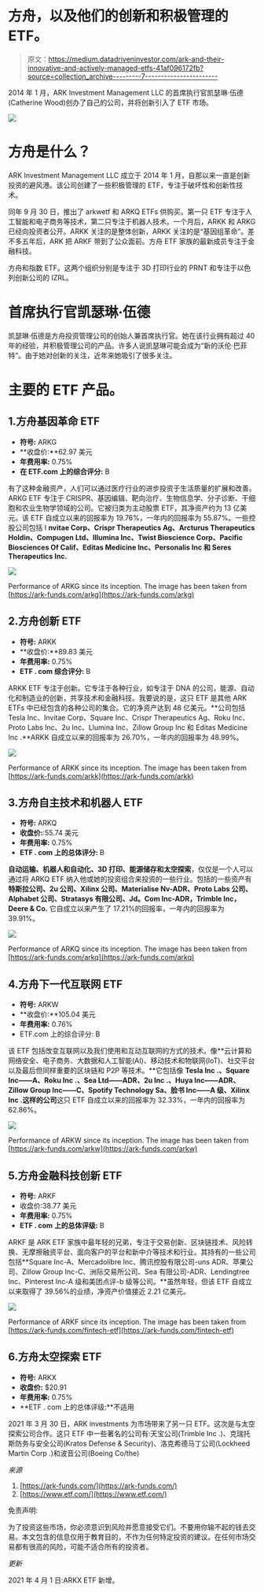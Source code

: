 # 方舟，以及他们的创新和积极管理的 ETF。

> 原文：<https://medium.datadriveninvestor.com/ark-and-their-innovative-and-actively-managed-etfs-41af096172fb?source=collection_archive---------7----------------------->

2014 年 1 月，ARK Investment Management LLC 的首席执行官凯瑟琳·伍德(Catherine Wood)创办了自己的公司，并将创新引入了 ETF 市场。

![](img/4cc4fec15a0418d6417226255bb2d909.png)

# 方舟是什么？

ARK Investment Management LLC 成立于 2014 年 1 月，自那以来一直是创新投资的避风港。该公司创建了一些积极管理的 ETF，专注于破坏性和创新性技术。

同年 9 月 30 日，推出了 arkwetf 和 ARKQ ETFs 供购买。第一只 ETF 专注于人工智能和电子商务等技术，第二只专注于机器人技术。一个月后，ARKK 和 ARKG 已经向投资者公开。ARKK 关注的是整体创新，ARKK 关注的是“基因组革命”。差不多五年后，ARK 把 ARKF 带到了公众面前。方舟 ETF 家族的最新成员专注于金融科技。

方舟和指数 ETF。这两个组织分别是专注于 3D 打印行业的 PRNT 和专注于以色列创新公司的 IZRL。

# 首席执行官凯瑟琳·伍德

凯瑟琳·伍德是方舟投资管理公司的创始人兼首席执行官。她在该行业拥有超过 40 年的经验，并积极管理公司的产品。许多人说凯瑟琳可能会成为“新的沃伦·巴菲特”。由于她对创新的关注，近年来她吸引了很多关注。

# 主要的 ETF 产品。

## 1.方舟基因革命 ETF

*   **符号:** ARKG
*   **收盘价:**62.97 美元
*   **年费用率:** 0.75%
*   **在 ETF.com 上的综合评分:** B

有了这种金融资产，人们可以通过医疗行业的进步投资于生活质量的扩展和改善。ARKG ETF 专注于 CRISPR、基因编辑、靶向治疗、生物信息学、分子诊断、干细胞和农业生物学领域的公司。它被归类为主动股票 ETF，其净资产约为 13 亿美元。该 ETF 自成立以来的回报率为 19.76%，一年内的回报率为 55.87%。一些控股公司包括 I **nvitae Corp、Crispr Therapeutics Ag、Arcturus Therapeutics Holdin、Compugen Ltd、Illumina Inc、Twist Bioscience Corp、Pacific Biosciences Of Calif、Editas Medicine Inc、Personalis Inc 和 Seres Therapeutics Inc.**

![](img/5b66b98d5d536d548532e217792abe43.png)

Performance of ARKG since its inception. The image has been taken from [https://ark-funds.com/arkg](https://ark-funds.com/arkg)

## 2.方舟创新 ETF

*   **符号:** ARKK
*   **收盘价:**89.83 美元
*   **年费用率:** 0.75%
*   **ETF . com 综合评分:** B

ARKK ETF 专注于创新。它专注于各种行业，如专注于 DNA 的公司，能源、自动化和制造业的创新，共享技术和金融科技。我要说的是，这只 ETF 是其他 ARK ETFs 中已经包含的各种公司的集合。它的净资产达到 48 亿美元。**公司包括 Tesla Inc、Invitae Corp、Square Inc、Crispr Therapeutics Ag、Roku Inc、Proto Labs Inc、2u Inc、Llumina Inc、Zillow Group Inc 和 Editas Medicine Inc .**ARKK 自成立以来的回报率为 26.70%，一年内的回报率为 48.99%。

![](img/2942d5813a493d8b1a60fe264eeba146.png)

Performance of ARKK since its inception. The image has been taken from [https://ark-funds.com/arkk](https://ark-funds.com/arkk)

## 3.方舟自主技术和机器人 ETF

*   **符号:** ARKQ
*   **收盘价:**:55.74 美元
*   **年费用率:** 0.75%
*   **ETF . com 上的总体评分:** B

**自动运输、机器人和自动化、3D 打印、能源储存和太空探索**，仅仅是一个人可以通过将 ARKQ ETF 纳入他或她的投资组合来投资的一些行业。包括的一些资产有**特斯拉公司、2u 公司、Xilinx 公司、Materialise Nv-ADR、Proto Labs 公司、Alphabet 公司、Stratasys 有限公司、Jd。Com Inc-ADR，Trimble Inc，Deere & Co.** 它自成立以来产生了 17.21%的回报率，一年内的回报率为 39.91%。

![](img/eecbdaa78d70b60b9b3ed5c448594e21.png)

Performance of ARKQ since its inception. The image has been taken from [https://ark-funds.com/arkq](https://ark-funds.com/arkq)

## 4.方舟下一代互联网 ETF

*   **符号:** ARKW
*   **收盘价:**105.04 美元
*   **年费用率:** 0.76%
*   ETF.com 上的综合评分: B

该 ETF 包括改变互联网以及我们使用和互动互联网的方式的技术。像**云计算和网络安全、电子商务、大数据和人工智能(AI)、移动技术和物联网(IoT)、社交平台以及最后但同样重要的区块链和 P2P 等技术。**它包括像 **Tesla Inc .、Square Inc——A、Roku Inc .、Sea Ltd——ADR、2u Inc .、Huya Inc——ADR、Zillow Group Inc——C、Spotify Technology Sa、脸书 Inc——A 级、Xilinx Inc .这样的公司**这只 ETF 自成立以来的回报率为 32.33%，一年内的回报率为 62.86%。

![](img/c135ab6cc81b3379287e9bebe3db2cf0.png)

Performance of ARKW since its inception. The image has been taken from [https://ark-funds.com/arkw](https://ark-funds.com/arkw)

## 5.方舟金融科技创新 ETF

*   **符号:** ARKF
*   收盘价:38.77 美元
*   **年费用率:** 0.75%
*   **ETF . com 上的总体评级:** B

ARKF 是 ARK ETF 家族中最年轻的兄弟，专注于交易创新、区块链技术、风险转换、无摩擦融资平台、面向客户的平台和新中介等技术和行业。其持有的一些公司包括**Square Inc-A、Mercadolibre Inc、腾讯控股有限公司-uns ADR、苹果公司、Zillow Group Inc-C、洲际交易所公司、Sea 有限公司-ADR、Lendingtree Inc、Pinterest Inc-A 级和美团点评-b 级等公司。**虽然年轻，但该 ETF 自成立以来取得了 39.56%的业绩，净资产价值接近 2.21 亿美元。

![](img/38f72e8ad1ed2a18b8d93d188870a0ee.png)

Performance of ARKF since its inception. The image has been taken from [https://ark-funds.com/fintech-etf](https://ark-funds.com/fintech-etf)

## 6.方舟太空探索 ETF

*   **符号:** ARKX
*   **收盘价:** $20.91
*   **年费用率:** 0.75%
*   **ETF . com 上的总体评级:**不适用

2021 年 3 月 30 日，ARK investments 为市场带来了另一只 ETF。这次是与太空探索公司合作。这只 ETF 中一些著名的公司有:天宝公司(Trimble Inc .)、克瑞托斯防务与安全公司(Kratos Defense & Security)、洛克希德马丁公司(Lockheed Martin Corp .)和波音公司(Boeing Co/the)

*来源*

1.  [https://ark-funds.com/](https://ark-funds.com/)
2.  [https://www.etf.com/](https://www.etf.com/)

免责声明:

为了投资这些市场，你必须意识到风险并愿意接受它们。不要用你输不起的钱去交易。本文包含的信息仅用于教育目的，不作为任何特定投资的建议。在任何市场交易都有很高的风险，可能不适合所有的投资者。

*更新*

2021 年 4 月 1 日:ARKX ETF 新增。